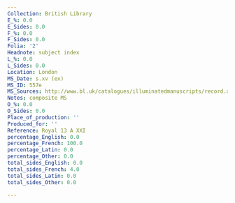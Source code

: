 ```yaml
---
Collection: British Library
E_%: 0.0
E_Sides: 0.0
F_%: 0.0
F_Sides: 0.0
Folia: '2'
Headnote: subject index
L_%: 0.0
L_Sides: 0.0
Location: London
MS_Date: s.xv (ex)
MS_ID: 557e
MS_Sources: http://www.bl.uk/catalogues/illuminatedmanuscripts/record.asp?MSID=5535&CollID=16&NStart=130121
Notes: composite MS
O_%: 0.0
O_Sides: 0.0
Place_of_production: ''
Produced_for: ''
Reference: Royal 13 A XXI
percentage_English: 0.0
percentage_French: 100.0
percentage_Latin: 0.0
percentage_Other: 0.0
total_sides_English: 0.0
total_sides_French: 4.0
total_sides_Latin: 0.0
total_sides_Other: 0.0

---
```

